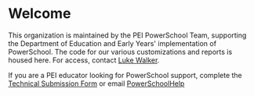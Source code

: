 # Welcome
This organization is maintained by the PEI PowerSchool Team, supporting the Department of Education and Early Years' implementation of PowerSchool. The code for our various customizations and reports is housed here. For access, contact [Luke Walker](mailto:lawalker@gov.pe.ca).

If you are a PEI educator looking for PowerSchool support, complete the [Technical Submission Form](https://forms.gle/QsPwoaRLYZyLwfuQ8) or email [PowerSchoolHelp](mailto:powerschoolhelp@cloud.edu.pe.ca)
